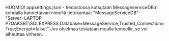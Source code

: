 HUOMIO! appsettings.json - tiedostossa kutsutaan
MessageserviceDB:n kohdalla kannettavan nimellä tietokantaa:
    "MessageServiceDB": "Server=LAPTOP-P7QAKSBT\\SQLEXPRESS;Database=MessageService;Trusted_Connection=True;Encrypt=false;"
Jos ohjelmaa testataan muulla koneella, se voi aiheuttaa virheen.

